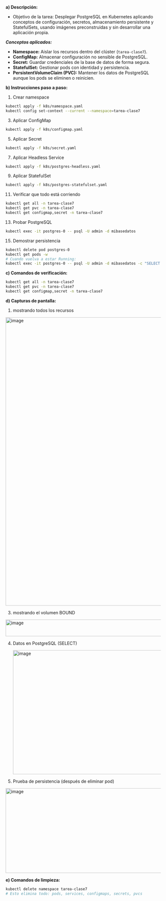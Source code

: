 **a) Descripción:**
- Objetivo de la tarea: Desplegar PostgreSQL en Kubernetes aplicando conceptos de configuración, secretos, almacenamiento persistente y StatefulSets, usando imágenes preconstruidas y sin desarrollar una aplicación propia.

***Conceptos aplicados:***  
- **Namespace:** Aislar los recursos dentro del clúster (`tarea-clase7`).  
- **ConfigMap:** Almacenar configuración no sensible de PostgreSQL.  
- **Secret:** Guardar credenciales de la base de datos de forma segura.  
- **StatefulSet:** Gestionar pods con identidad y persistencia.  
- **PersistentVolumeClaim (PVC):** Mantener los datos de PostgreSQL aunque los pods se eliminen o reinicien.


**b) Instrucciones paso a paso:**
1. Crear namespace
```bash
kubectl apply -f k8s/namespace.yaml
kubectl config set-context --current --namespace=tarea-clase7
```
3. Aplicar ConfigMap
```bash
kubectl apply -f k8s/configmap.yaml
```
5. Aplicar Secret
```bash
kubectl apply -f k8s/secret.yaml
```
7. Aplicar Headless Service
```bash
kubectl apply -f k8s/postgres-headless.yaml
```
9. Aplicar StatefulSet
```bash
kubectl apply -f k8s/postgres-statefulset.yaml
```
11. Verificar que todo está corriendo
```bash
kubectl get all -n tarea-clase7
kubectl get pvc -n tarea-clase7
kubectl get configmap,secret -n tarea-clase7
```
13. Probar PostgreSQL
```bash
kubectl exec -it postgres-0 -- psql -U admin -d mibasedatos
```
15. Demostrar persistencia
```bash
kubectl delete pod postgres-0
kubectl get pods -w
# Cuando vuelva a estar Running:
kubectl exec -it postgres-0 -- psql -U admin -d mibasedatos -c "SELECT * FROM estudiantes;"
```

**c) Comandos de verificación:**
```bash
kubectl get all -n tarea-clase7
kubectl get pvc -n tarea-clase7
kubectl get configmap,secret -n tarea-clase7
```

**d) Capturas de pantalla:**
1.  mostrando todos los recursos
   <img width="813" height="932" alt="image" src="https://github.com/user-attachments/assets/4adbdab3-0e62-414d-acc6-42985ca64566" />

3.  mostrando el volumen BOUND
   <img width="1273" height="54" alt="image" src="https://github.com/user-attachments/assets/7f6bb782-17db-45ad-a55e-a570d1eb6d8e" />

4. Datos en PostgreSQL (SELECT)
   
   <img width="627" height="401" alt="image" src="https://github.com/user-attachments/assets/c5fa0af3-24e0-43ef-82fb-610ee03b2e5b" />

6. Prueba de persistencia (después de eliminar pod)
  <img width="948" height="274" alt="image" src="https://github.com/user-attachments/assets/dfb58034-2602-429f-8fd5-177246f2de5c" />

**e) Comandos de limpieza:**
```bash
kubectl delete namespace tarea-clase7
# Esto elimina todo: pods, services, configmaps, secrets, pvcs
```
